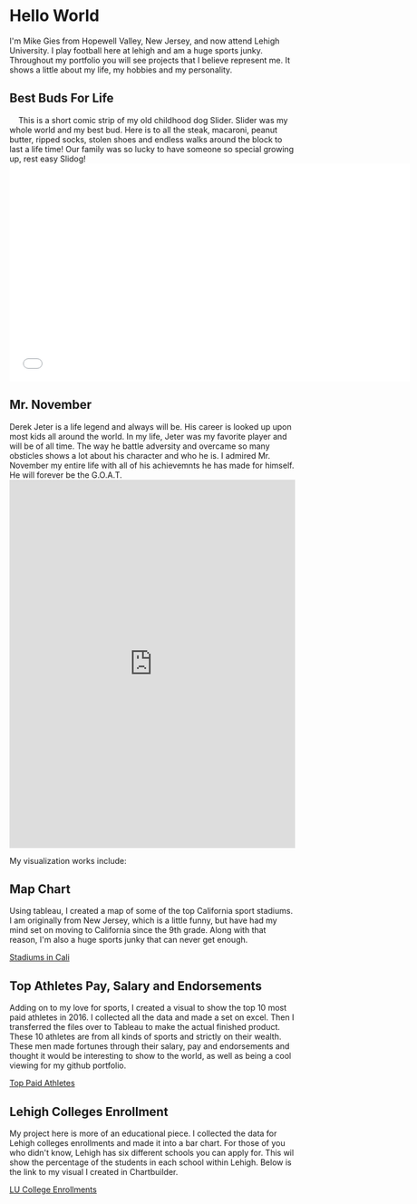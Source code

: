 <h1>Hello World</h1>
<p1>  I'm Mike Gies from Hopewell Valley, New Jersey, and now attend Lehigh University. I play football here at lehigh and am a huge sports junky. Throughout my portfolio you will see projects that I believe represent me. It shows a little about my life, my hobbies and my personality. </p1>

<h2> Best Buds For Life </h2>
<p2>      This is a short comic strip of my old childhood dog Slider. Slider was my whole world and my best bud. Here is to all the steak, macaroni, peanut butter, ripped socks, stolen shoes and endless walks around the block to last a life time! Our family was so lucky to have someone so special growing up, rest easy Slidog! </p2>
<iframe src="//www.pixton.com/embed/pubpukp2" frameborder="0" width="140%" height="384" allowfullscreen></iframe>

<h2> Mr. November </h2>
<p3>       Derek Jeter is a life legend and always will be. His career is looked up upon most kids all around the world. In my life, Jeter was my favorite player and will be of all time. The way he battle adversity and overcame so many obsticles shows a lot about his character and who he is. I admired Mr. November my entire life with all of his achievemnts he has made for himself. He will forever be the G.O.A.T. </p3>
<iframe src='https://cdn.knightlab.com/libs/timeline3/latest/embed/index.html?source=1LBvh-aDu9i7kFDW93qeU78kp_r4LDVR1avIsHNVGmrU&font=Default&lang=en&initial_zoom=2&height=650' width='100%' height='650' webkitallowfullscreen mozallowfullscreen allowfullscreen frameborder='0'></iframe> 

My visualization works include:

<h2> Map Chart </h2>
Using tableau, I created a map of some of the top California sport stadiums. I am originally from New Jersey, which is a little funny, but have had my mind set on moving to California since the 9th grade. Along with that reason, I'm also a huge sports junky that can never get enough.

[Stadiums in Cali](https://mikegies.github.io/bigcalistadiums.html)

<h2> Top Athletes Pay, Salary and Endorsements </h2>
Adding on to my love for sports, I created a visual to show the top 10 most paid athletes in 2016. I collected all the data and made a set on excel. Then I transferred the files over to Tableau to make the actual finished product. These 10 athletes are from all kinds of sports and strictly on their wealth. These men made fortunes through their salary, pay and endorsements and thought it would be interesting to show to the world, as well as being a cool viewing for my github portfolio.

[Top Paid Athletes](https://mikegies.github.io/TopAthletes.html)

<h2> Lehigh Colleges Enrollment </h2>
My project here is more of an educational piece. I collected the data for Lehigh colleges enrollments and made it into a bar chart. For those of you who didn't know, Lehigh has six different schools you can apply for. This wil show the percentage of the students in each school within Lehigh. Below is the link to my visual I created in Chartbuilder.

[LU College Enrollments](https://mikegies.github.io/LEP.html)


